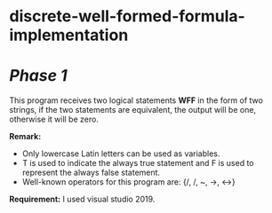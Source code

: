 # discrete-well-formed-formula-implementation

# ***Phase 1***

This program receives two logical statements **WFF** in the form of two strings, if the two statements are equivalent, the output will be one, otherwise it will be zero.

**Remark:**
* Only lowercase Latin letters can be used as variables.
* T is used to indicate the always true statement and F is used to represent the always false statement.
* Well-known operators for this program are: {\/, /\, ~, ->, <->}

**Requirement:**
I used visual studio 2019.
